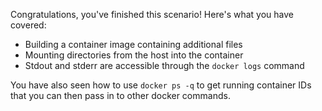 Congratulations, you've finished this scenario! Here's what you have covered:

- Building a container image containing additional files
- Mounting directories from the host into the container
- Stdout and stderr are accessible through the `docker logs` command

You have also seen how to use `docker ps -q` to get running container IDs that you can then pass in to other docker commands. 
